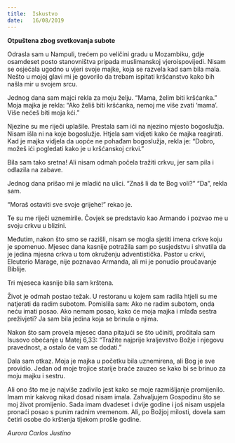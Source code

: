 ```yaml
---
title:  Iskustvo
date:   16/08/2019
---
```


**Otpuštena zbog svetkovanja subote**

Odrasla sam u Nampuli, trećem po veličini gradu u Mozambiku, gdje osamdeset posto stanovništva pripada muslimanskoj vjeroispovijedi. Nisam se osjećala ugodno u vjeri svoje majke, koja se razvela kad sam bila mala. Nešto u mojoj glavi mi je govorilo da trebam ispitati kršćanstvo kako bih našla mir u svojem srcu.

Jednog dana sam majci rekla za moju želju. “Mama, želim biti kršćanka.” Moja majka je rekla: “Ako želiš biti kršćanka, nemoj me više zvati ‘mama’. Više nećeš biti moja kći.”

Njezine su me riječi uplašile. Prestala sam ići na njezino mjesto bogoslužja. Nisam išla ni na koje bogoslužje. Htjela sam vidjeti kako će majka reagirati. Kad je majka vidjela da uopće ne pohađam bogoslužja, rekla je: “Dobro, možeš ići pogledati kako je u kršćanskoj crkvi.”

Bila sam tako sretna! Ali nisam odmah počela tražiti crkvu, jer sam pila i odlazila na zabave.

Jednog dana prišao mi je mladić na ulici. “Znaš li da te Bog voli?” “Da”, rekla sam.

“Moraš ostaviti sve svoje grijehe!” rekao je.

Te su me riječi uznemirile. Čovjek se predstavio kao Armando i pozvao me u svoju crkvu u blizini.

Međutim, nakon što smo se razišli, nisam se mogla sjetiti imena crkve koju je spomenuo. Mjesec dana kasnije potražila sam po susjedstvu i shvatila da je jedina mjesna crkva u tom okruženju adventistička. Pastor u crkvi, Eleuterio Marage, nije poznavao Armanda, ali mi je ponudio proučavanje Biblije.

Tri mjeseca kasnije bila sam krštena.

Život je odmah postao težak. U restoranu u kojem sam radila htjeli su me natjerati da radim subotom. Pomislila sam: Ako ne radim subotom, onda neću imati posao. Ako nemam posao, kako će moja majka i mlađa sestra preživjeti? Ja sam bila jedina koja se brinula o njima.

Nakon što sam provela mjesec dana pitajući se što učiniti, pročitala sam Isusovo obećanje u Matej 6,33: “Tražite najprije kraljevstvo Božje i njegovu pravednost, a ostalo će vam se dodati.”

Dala sam otkaz. Moja je majka u početku bila uznemirena, ali Bog je sve providio. Jedan od moje trojice starije braće zauzeo se kako bi se brinuo za moju majku i sestru.

Ali ono što me je najviše zadivilo jest kako se moje razmišljanje promijenilo. Imam mir kakvog nikad dosad nisam imala. Zahvaljujem Gospodinu što se moj život promijenio. Sada imam dvadeset i dvije godine i još nisam uspjela pronaći posao s punim radnim vremenom. Ali, po Božjoj milosti, dovela sam četiri osobe do krštenja tijekom prošle godine.

*Aurora Carlos Justino*
